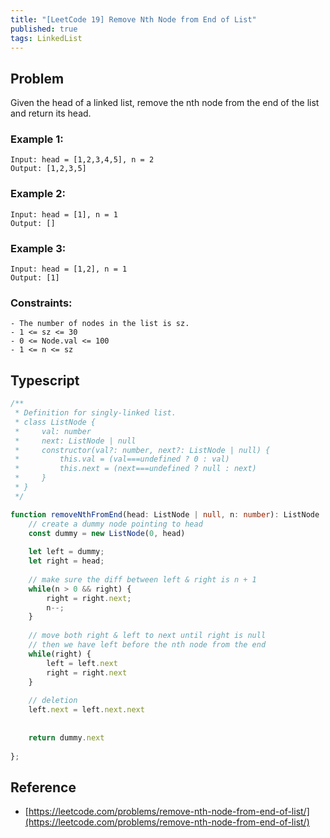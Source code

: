 ```yaml
---
title: "[LeetCode 19] Remove Nth Node from End of List"
published: true
tags: LinkedList
---
```


## Problem

Given the head of a linked list, remove the nth node from the end of the list and return its head.

### Example 1:

```
Input: head = [1,2,3,4,5], n = 2
Output: [1,2,3,5]
```

### Example 2:

```
Input: head = [1], n = 1
Output: []
```

### Example 3:

```
Input: head = [1,2], n = 1
Output: [1]
```

### Constraints:

```
- The number of nodes in the list is sz.
- 1 <= sz <= 30
- 0 <= Node.val <= 100
- 1 <= n <= sz
```

## Typescript

```typescript
/**
 * Definition for singly-linked list.
 * class ListNode {
 *     val: number
 *     next: ListNode | null
 *     constructor(val?: number, next?: ListNode | null) {
 *         this.val = (val===undefined ? 0 : val)
 *         this.next = (next===undefined ? null : next)
 *     }
 * }
 */

function removeNthFromEnd(head: ListNode | null, n: number): ListNode | null {
    // create a dummy node pointing to head
    const dummy = new ListNode(0, head)
    
    let left = dummy;
    let right = head;
    
    // make sure the diff between left & right is n + 1
    while(n > 0 && right) {
        right = right.next;
        n--;
    }
    
    // move both right & left to next until right is null
    // then we have left before the nth node from the end
    while(right) {
        left = left.next
        right = right.next
    }
    
    // deletion
    left.next = left.next.next
    
    
    return dummy.next
    
};
```

## Reference

- [https://leetcode.com/problems/remove-nth-node-from-end-of-list/](https://leetcode.com/problems/remove-nth-node-from-end-of-list/)